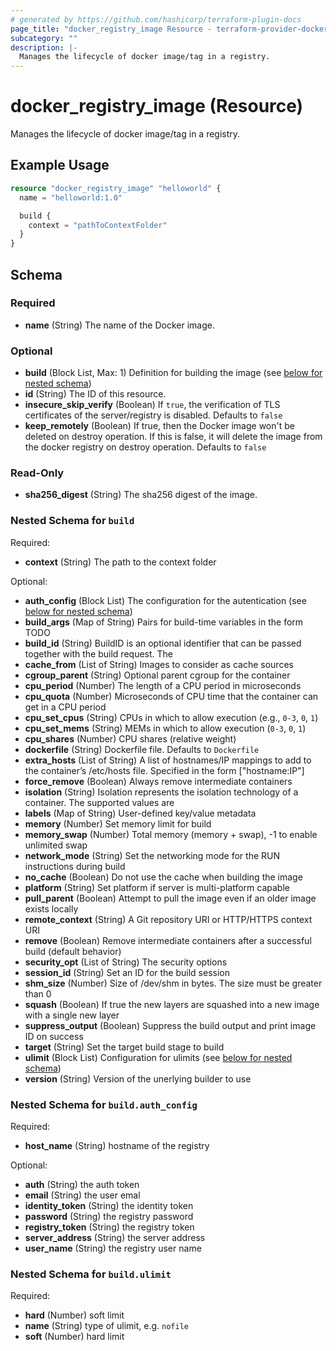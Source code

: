```yaml
---
# generated by https://github.com/hashicorp/terraform-plugin-docs
page_title: "docker_registry_image Resource - terraform-provider-docker"
subcategory: ""
description: |-
  Manages the lifecycle of docker image/tag in a registry.
---
```

<!-- Bug: Type and Name are switched -->
# docker_registry_image (Resource)

Manages the lifecycle of docker image/tag in a registry.

## Example Usage

```terraform
resource "docker_registry_image" "helloworld" {
  name = "helloworld:1.0"

  build {
    context = "pathToContextFolder"
  }
}
```

<!-- schema generated by tfplugindocs -->
## Schema

### Required

- **name** (String) The name of the Docker image.

### Optional

- **build** (Block List, Max: 1) Definition for building the image (see [below for nested schema](#nestedblock--build))
- **id** (String) The ID of this resource.
- **insecure_skip_verify** (Boolean) If `true`, the verification of TLS certificates of the server/registry is disabled. Defaults to `false`
- **keep_remotely** (Boolean) If true, then the Docker image won't be deleted on destroy operation. If this is false, it will delete the image from the docker registry on destroy operation. Defaults to `false`

### Read-Only

- **sha256_digest** (String) The sha256 digest of the image.

<a id="nestedblock--build"></a>
### Nested Schema for `build`

Required:

- **context** (String) The path to the context folder

Optional:

- **auth_config** (Block List) The configuration for the autentication (see [below for nested schema](#nestedblock--build--auth_config))
- **build_args** (Map of String) Pairs for build-time variables in the form TODO
- **build_id** (String) BuildID is an optional identifier that can be passed together with the build request. The
- **cache_from** (List of String) Images to consider as cache sources
- **cgroup_parent** (String) Optional parent cgroup for the container
- **cpu_period** (Number) The length of a CPU period in microseconds
- **cpu_quota** (Number) Microseconds of CPU time that the container can get in a CPU period
- **cpu_set_cpus** (String) CPUs in which to allow execution (e.g., `0-3`, `0`, `1`)
- **cpu_set_mems** (String) MEMs in which to allow execution (`0-3`, `0`, `1`)
- **cpu_shares** (Number) CPU shares (relative weight)
- **dockerfile** (String) Dockerfile file. Defaults to `Dockerfile`
- **extra_hosts** (List of String) A list of hostnames/IP mappings to add to the container’s /etc/hosts file. Specified in the form ["hostname:IP"]
- **force_remove** (Boolean) Always remove intermediate containers
- **isolation** (String) Isolation represents the isolation technology of a container. The supported values are
- **labels** (Map of String) User-defined key/value metadata
- **memory** (Number) Set memory limit for build
- **memory_swap** (Number) Total memory (memory + swap), -1 to enable unlimited swap
- **network_mode** (String) Set the networking mode for the RUN instructions during build
- **no_cache** (Boolean) Do not use the cache when building the image
- **platform** (String) Set platform if server is multi-platform capable
- **pull_parent** (Boolean) Attempt to pull the image even if an older image exists locally
- **remote_context** (String) A Git repository URI or HTTP/HTTPS context URI
- **remove** (Boolean) Remove intermediate containers after a successful build (default behavior)
- **security_opt** (List of String) The security options
- **session_id** (String) Set an ID for the build session
- **shm_size** (Number) Size of /dev/shm in bytes. The size must be greater than 0
- **squash** (Boolean) If true the new layers are squashed into a new image with a single new layer
- **suppress_output** (Boolean) Suppress the build output and print image ID on success
- **target** (String) Set the target build stage to build
- **ulimit** (Block List) Configuration for ulimits (see [below for nested schema](#nestedblock--build--ulimit))
- **version** (String) Version of the unerlying builder to use

<a id="nestedblock--build--auth_config"></a>
### Nested Schema for `build.auth_config`

Required:

- **host_name** (String) hostname of the registry

Optional:

- **auth** (String) the auth token
- **email** (String) the user emal
- **identity_token** (String) the identity token
- **password** (String) the registry password
- **registry_token** (String) the registry token
- **server_address** (String) the server address
- **user_name** (String) the registry user name


<a id="nestedblock--build--ulimit"></a>
### Nested Schema for `build.ulimit`

Required:

- **hard** (Number) soft limit
- **name** (String) type of ulimit, e.g. `nofile`
- **soft** (Number) hard limit